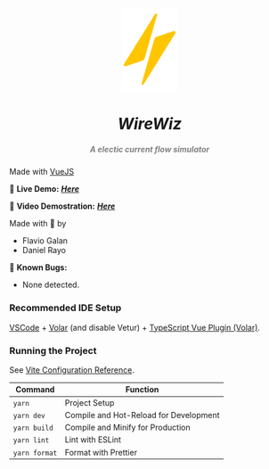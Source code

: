 <div align = "center">
  <img src="./media/wireWizLogo.png" width="100px"><h1 align="center"> 
  <h1 align="center" style="font-style:italic;">
  WireWiz</h1>
    <h5 align="center"> <i style="color:grey;"> 
   A electic current flow simulator</i> </h5>
</div>

Made with [VueJS](https://vuejs.org/)

🔴 **Live Demo:** [***Here***](https://danielrasho.github.io/wireWiz/)

🔴 **Video Demostration:** [***Here***](https://youtu.be/BcQmV6vq0VI)

Made with 💚 by

- Flavio Galan
- Daniel Rayo

🔴 **Known Bugs:** 

- None detected.

### Recommended IDE Setup

[VSCode](https://code.visualstudio.com/) + [Volar](https://marketplace.visualstudio.com/items?itemName=Vue.volar) (and disable Vetur) + [TypeScript Vue Plugin (Volar)](https://marketplace.visualstudio.com/items?itemName=Vue.vscode-typescript-vue-plugin).

### Running the Project

See [Vite Configuration Reference](https://vitejs.dev/config/).

| Command       | Function                               |
| ------------- | -------------------------------------- |
| `yarn`        | Project Setup                          |
| `yarn dev`    | Compile and Hot-Reload for Development |
| `yarn build`  | Compile and Minify for Production      |
| `yarn lint`   | Lint with ESLint                       |
| `yarn format` | Format with Prettier                   |
